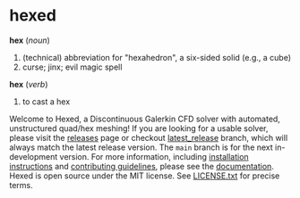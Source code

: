 # hexed

__hex__ (_noun_)
1. (technical) abbreviation for "hexahedron", a six-sided solid (e.g., a cube)
2. curse; jinx; evil magic spell

__hex__  (_verb_)
1. to cast a hex

Welcome to Hexed, a Discontinuous Galerkin CFD solver with automated, unstructured quad/hex meshing!
If you are looking for a usable solver, please visit the [releases](https://github.com/ARTLab-GT/hexed/releases) page
or checkout [latest_release](https://github.com/ARTLab-GT/hexed/blob/latest_release) branch, which will always match the latest release version.
The `main` branch is for the next in-development version.
For more information, including [installation instructions](https://artlab-gt.github.io/hexed/installation.html)
and [contributing guidelines](https://artlab-gt.github.io/hexed/contributing.html),
please see the [documentation](https://artlab-gt.github.io/hexed).
Hexed is open source under the MIT license.
See [LICENSE.txt](LICENSE.txt) for precise terms.
